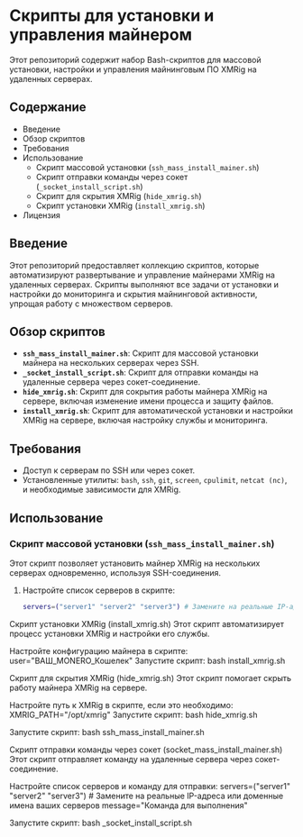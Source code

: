 # Скрипты для установки и управления майнером

Этот репозиторий содержит набор Bash-скриптов для массовой установки, настройки и управления майнинговым ПО XMRig на удаленных серверах.

## Содержание

- Введение
- Обзор скриптов
- Требования
- Использование
  - Скрипт массовой установки (`ssh_mass_install_mainer.sh`)
  - Скрипт отправки команды через сокет (`_socket_install_script.sh`)
  - Скрипт для скрытия XMRig (`hide_xmrig.sh`)
  - Скрипт установки XMRig (`install_xmrig.sh`)
- Лицензия

## Введение

Этот репозиторий предоставляет коллекцию скриптов, которые автоматизируют развертывание и управление майнерами XMRig на удаленных серверах. Скрипты выполняют все задачи от установки и настройки до мониторинга и скрытия майнинговой активности, упрощая работу с множеством серверов.

## Обзор скриптов

- **`ssh_mass_install_mainer.sh`**: Скрипт для массовой установки майнера на нескольких серверах через SSH.
- **`_socket_install_script.sh`**: Скрипт для отправки команды на удаленные сервера через сокет-соединение.
- **`hide_xmrig.sh`**: Скрипт для сокрытия работы майнера XMRig на сервере, включая изменение имени процесса и защиту файлов.
- **`install_xmrig.sh`**: Скрипт для автоматической установки и настройки XMRig на сервере, включая настройку службы и мониторинга.

## Требования

- Доступ к серверам по SSH или через сокет.
- Установленные утилиты: `bash`, `ssh`, `git`, `screen`, `cpulimit`, `netcat (nc)`, и необходимые зависимости для XMRig.

## Использование

### Скрипт массовой установки (`ssh_mass_install_mainer.sh`)

Этот скрипт позволяет установить майнер XMRig на нескольких серверах одновременно, используя SSH-соединения.

1. Настройте список серверов в скрипте:

   ```bash
   servers=("server1" "server2" "server3") # Замените на реальные IP-адреса или доменные имена ваших серверов

Скрипт установки XMRig (install_xmrig.sh)
Этот скрипт автоматизирует процесс установки XMRig и настройки его службы.

Настройте конфигурацию майнера в скрипте:
user="ВАШ_MONERO_Кошелек"
Запустите скрипт:
bash install_xmrig.sh

Скрипт для скрытия XMRig (hide_xmrig.sh)
Этот скрипт помогает скрыть работу майнера XMRig на сервере.

Настройте путь к XMRig в скрипте, если это необходимо:
XMRIG_PATH="/opt/xmrig"
Запустите скрипт:
bash hide_xmrig.sh

Запустите скрипт:
bash ssh_mass_install_mainer.sh

Скрипт отправки команды через сокет (socket_mass_install_mainer.sh)
Этот скрипт отправляет команду на удаленные сервера через сокет-соединение.

Настройте список серверов и команду для отправки:
servers=("server1" "server2" "server3") # Замените на реальные IP-адреса или доменные имена ваших серверов
message="Команда для выполнения"

Запустите скрипт:
bash _socket_install_script.sh
